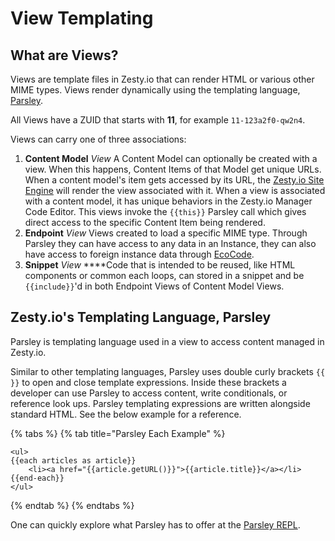 # View Templating

## What are Views?

Views are template files in Zesty.io that can render HTML or various other MIME types. Views render dynamically using the templating language, [Parsley](view-templating.md#zesty-ios-templating-language-parsley).

All Views have a ZUID that starts with **11**, for example `11-123a2f0-qw2n4`. 

Views can carry one of three associations:

1. **Content Model** _View_ A Content Model can optionally be created with a view. When this happens, Content Items of that Model get unique URLs. When a content model's item gets accessed by its URL, the [Zesty.io Site Engine](./) will render the view associated with it. When a view is associated with a content model, it has unique behaviors in the Zesty.io Manager Code Editor. This views invoke the `{{this}}` Parsley call which gives direct access to the specific Content Item being rendered.
2. **Endpoint** _View_ Views created to load a specific MIME type. Through Parsley they can have access to any data in an Instance, they can also have access to foreign instance data through [EcoCode](../ecosystems.md#ecocode-shared-view-templates).
3. **Snippet** _View_ ****Code that is intended to be reused, like HTML components or common each loops, can stored in a snippet and be `{{include}}`'d in both Endpoint Views of Content Model Views.

## Zesty.io's Templating Language, Parsley

Parsley is templating language used in a view to access content managed in Zesty.io.

Similar to other templating languages, Parsley uses double curly brackets `{{ }}` to open and close template expressions. Inside these brackets a developer can use Parsley to access content, write conditionals, or reference look ups. Parsley templating expressions are written alongside standard HTML. See the below example for a reference.

{% tabs %}
{% tab title="Parsley Each Example" %}
```markup
<ul>
{{each articles as article}}
    <li><a href="{{article.getURL()}}">{{article.title}}</a></li>
{{end-each}}
</ul>
```
{% endtab %}
{% endtabs %}

One can quickly explore what Parsley has to offer at the [Parsley REPL](https://parsley.zesty.io/hello-world/).

